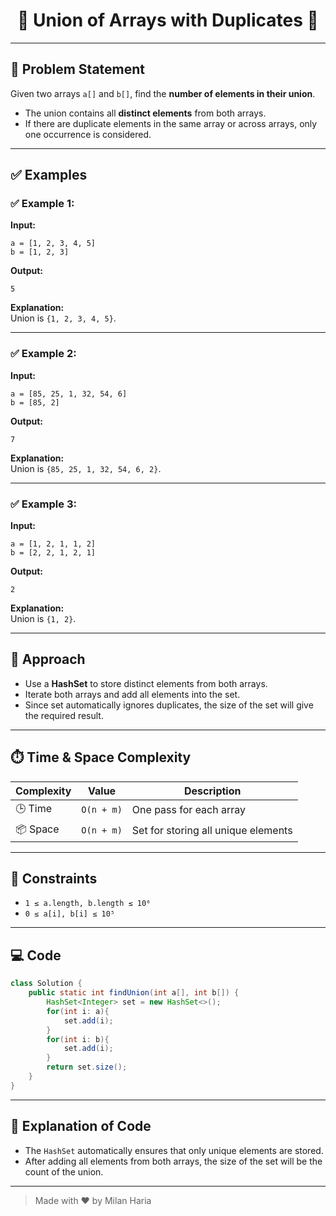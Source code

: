 <h1 align="center">🔗 Union of Arrays with Duplicates 🔗</h1>

---

## 📝 Problem Statement

Given two arrays `a[]` and `b[]`, find the **number of elements in their union**.

- The union contains all **distinct elements** from both arrays.
- If there are duplicate elements in the same array or across arrays, only one occurrence is considered.

---

## ✅ Examples

### ✅ Example 1:
**Input:**
```
a = [1, 2, 3, 4, 5]
b = [1, 2, 3]
```
**Output:**
```
5
```
**Explanation:**  
Union is `{1, 2, 3, 4, 5}`.

---

### ✅ Example 2:
**Input:**
```
a = [85, 25, 1, 32, 54, 6]
b = [85, 2]
```
**Output:**
```
7
```
**Explanation:**  
Union is `{85, 25, 1, 32, 54, 6, 2}`.

---

### ✅ Example 3:
**Input:**
```
a = [1, 2, 1, 1, 2]
b = [2, 2, 1, 2, 1]
```
**Output:**
```
2
```
**Explanation:**  
Union is `{1, 2}`.

---

## 🧠 Approach

- Use a **HashSet** to store distinct elements from both arrays.
- Iterate both arrays and add all elements into the set.
- Since set automatically ignores duplicates, the size of the set will give the required result.

---

## ⏱️ Time & Space Complexity

| Complexity       | Value        | Description                          |
|------------------|--------------|--------------------------------------|
| 🕒 Time          | `O(n + m)`   | One pass for each array              |
| 📦 Space         | `O(n + m)`   | Set for storing all unique elements  |

---

## 🎯 Constraints

- `1 ≤ a.length, b.length ≤ 10⁶`
- `0 ≤ a[i], b[i] ≤ 10⁵`

---

## 💻 Code

```java
class Solution {
    public static int findUnion(int a[], int b[]) {
        HashSet<Integer> set = new HashSet<>();
        for(int i: a){
            set.add(i);
        }
        for(int i: b){
            set.add(i);
        }
        return set.size();
    }
}
```

---

## 📝 Explanation of Code

- The `HashSet` automatically ensures that only unique elements are stored.
- After adding all elements from both arrays, the size of the set will be the count of the union.

---

> Made with ❤️ by Milan Haria
